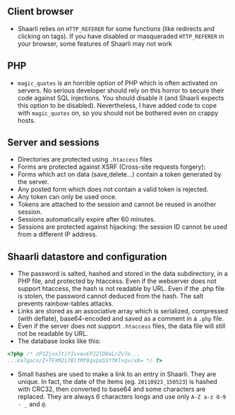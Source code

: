 ## Client browser
* Shaarli relies on `HTTP_REFERER` for some functions (like redirects and clicking on tags). If you have disabled or masqueraded `HTTP_REFERER` in your browser, some features of Shaarli may not work

## PHP
* `magic_quotes` is an horrible option of PHP which is often activated on servers. No serious developer should rely on this horror to secure their code against SQL injections. You should disable it (and Shaarli expects this option to be disabled). Nevertheless, I have added code to cope with `magic_quotes` on, so you should not be bothered even on crappy hosts.

## Server and sessions
* Directories are protected using `.htaccess` files
* Forms are protected against XSRF (Cross-site requests forgery):
 * Forms which act on data (save,delete…) contain a token generated by the server.
 * Any posted form which does not contain a valid token is rejected.
 * Any token can only be used once.
 * Tokens are attached to the session and cannot be reused in another session.
* Sessions automatically expire after 60 minutes.
* Sessions are protected against hijacking: the session ID cannot be used from a different IP address.

## Shaarli datastore and configuration
* The password is salted, hashed and stored in the data subdirectory, in a PHP file, and protected by htaccess. Even if the webserver does not support htaccess, the hash is not readable by URL. Even if the .php file is stolen, the password cannot deduced from the hash. The salt prevents rainbow-tables attacks.
* Links are stored as an associative array which is serialized, compressed (with deflate), base64-encoded and saved as a comment in a `.php` file.
* Even if the server does not support `.htaccess` files, the data file will still not be readable by URL.
* The database looks like this:
```php
<?php /* zP1ZjxxJtiYIvvevEPJ2lDOaLrZv7o...
...ka7gaco/Z+TFXM2i7BlfMf8qxpaSSYfKlvqv/x8= */ ?>
```

* Small hashes are used to make a link to an entry in Shaarli. They are unique. In fact, the date of the items (eg. `20110923_150523`) is hashed with CRC32, then converted to base64 and some characters are replaced. They are always 6 characters longs and use only `A-Z a-z 0-9 - _` and `@`.
